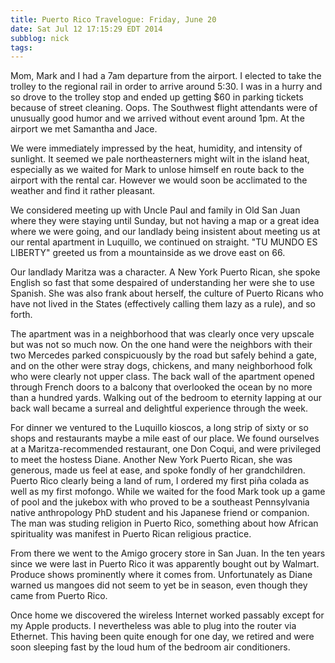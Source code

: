 ```yaml
---
title: Puerto Rico Travelogue: Friday, June 20
date: Sat Jul 12 17:15:29 EDT 2014
subblog: nick
tags: 
---
```


Mom, Mark and I had a 7am departure from the airport. I elected to take the trolley to the regional rail in order to arrive around 5:30. I was in a hurry and so drove to the trolley stop and ended up getting $60 in parking tickets because of street cleaning. Oops. The Southwest flight attendants were of unusually good humor and we arrived without event around 1pm. At the airport we met Samantha and Jace.

We were immediately impressed by the heat, humidity, and intensity of sunlight. It seemed we pale northeasterners might wilt in the island heat, especially as we waited for Mark to unlose himself en route back to the airport with the rental car. However we would soon be acclimated to the weather and find it rather pleasant.

We considered meeting up with Uncle Paul and family in Old San Juan where they were staying until Sunday, but not having a map or a great idea where we were going, and our landlady being insistent about meeting us at our rental apartment in Luquillo, we continued on straight. "TU MUNDO ES LIBERTY" greeted us from a mountainside as we drove east on 66.

<!-- MORE -->

Our landlady Maritza was a character. A New York Puerto Rican, she spoke English so fast that some despaired of understanding her were she to use Spanish. She was also frank about herself, the culture of Puerto Ricans who have not lived in the States (effectively calling them lazy as a rule), and so forth. 

The apartment was in a neighborhood that was clearly once very upscale but was not so much now. On the one hand were the neighbors with their two Mercedes parked conspicuously by the road but safely behind a gate, and on the other were stray dogs, chickens, and many neighborhood folk who were clearly not upper class. The back wall of the apartment opened through French doors to a balcony that overlooked the ocean by no more than a hundred yards. Walking out of the bedroom to eternity lapping at our back wall became a surreal and delightful experience through the week.

For dinner we ventured to the Luquillo kioscos, a long strip of sixty or so shops and restaurants maybe a mile east of our place. We found ourselves at a Maritza-recommended restaurant, one Don Coqui, and were privileged to meet the hostess Diane. Another New York Puerto Rican, she was generous, made us feel at ease, and spoke fondly of her grandchildren. Puerto Rico clearly being a land of rum, I ordered my first piña colada as well as my first mofongo. While we waited for the food Mark took up a game of pool and the jukebox with who proved to be a southeast Pennsylvania native anthropology PhD student and his Japanese friend or companion. The man was studing religion in Puerto Rico, something about how African spirituality was manifest in Puerto Rican religious practice.

From there we went to the Amigo grocery store in San Juan. In the ten years since we were last in Puerto Rico it was apparently bought out by Walmart. Produce shows prominently where it comes from. Unfortunately as Diane warned us mangoes did not seem to yet be in season, even though they came from Puerto Rico.

Once home we discovered the wireless Internet worked passably except for my Apple products. I nevertheless was able to plug into the router via Ethernet. This having been quite enough for one day, we retired and were soon sleeping fast by the loud hum of the bedroom air conditioners.


